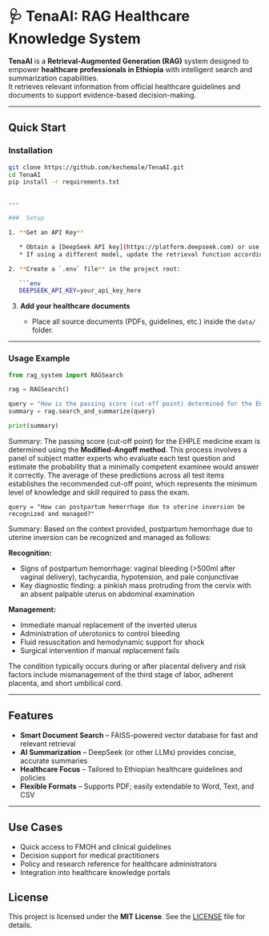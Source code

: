 
# 🩺 TenaAI: RAG Healthcare Knowledge System

**TenaAI** is a **Retrieval-Augmented Generation (RAG)** system designed to empower **healthcare professionals in Ethiopia** with intelligent search and summarization capabilities.  
It retrieves relevant information from official healthcare guidelines and documents to support evidence-based decision-making.

---

## Quick Start

###  Installation
```bash
git clone https://github.com/kechemale/TenaAI.git
cd TenaAI
pip install -r requirements.txt


---

###  Setup

1. **Get an API Key**

   * Obtain a [DeepSeek API key](https://platform.deepseek.com) or use another LLM of your choice.
   * If using a different model, update the retrieval function accordingly.

2. **Create a `.env` file** in the project root:

   ```env
   DEEPSEEK_API_KEY=your_api_key_here
   ```

3. **Add your healthcare documents**

   * Place all source documents (PDFs, guidelines, etc.) inside the `data/` folder.

---

###  Usage Example

```python
from rag_system import RAGSearch

rag = RAGSearch()

query = "How is the passing score (cut-off point) determined for the EHPLE medicine exam?"
summary = rag.search_and_summarize(query)

print(summary)
```
Summary:
The passing score (cut-off point) for the EHPLE medicine exam is determined using the **Modified-Angoff method**. This process involves a panel of subject matter experts who evaluate each test question and estimate the probability that a minimally competent examinee would answer it correctly. The average of these predictions across all test items establishes the recommended cut-off point, which represents the minimum level of knowledge and skill required to pass the exam.

```
query = "How can postpartum hemorrhage due to uterine inversion be recognized and managed?"
```
Summary: 
Based on the context provided, postpartum hemorrhage due to uterine inversion can be recognized and managed as follows:

**Recognition:**
- Signs of postpartum hemorrhage: vaginal bleeding (>500ml after vaginal delivery), tachycardia, hypotension, and pale conjunctivae
- Key diagnostic finding: a pinkish mass protruding from the cervix with an absent palpable uterus on abdominal examination

**Management:**
- Immediate manual replacement of the inverted uterus
- Administration of uterotonics to control bleeding
- Fluid resuscitation and hemodynamic support for shock
- Surgical intervention if manual replacement fails

The condition typically occurs during or after placental delivery and risk factors include mismanagement of the third stage of labor, adherent placenta, and short umbilical cord.

---

##  Features

* **Smart Document Search** – FAISS-powered vector database for fast and relevant retrieval
* **AI Summarization** – DeepSeek (or other LLMs) provides concise, accurate summaries
* **Healthcare Focus** – Tailored to Ethiopian healthcare guidelines and policies
* **Flexible Formats** – Supports PDF; easily extendable to Word, Text, and CSV

---

##  Use Cases

* Quick access to FMOH and clinical guidelines
* Decision support for medical practitioners
* Policy and research reference for healthcare administrators
* Integration into healthcare knowledge portals



## License

This project is licensed under the **MIT License**.
See the [LICENSE](LICENSE) file for details.

```








